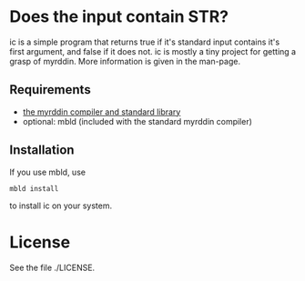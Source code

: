 Does the input contain STR?
===========================

ic is a simple program that returns true if it's
standard input contains it's first argument, and
false if it does not.
ic is mostly a tiny project for getting a grasp of
myrddin.
More information is given in the man-page.

Requirements
------------

* [the myrddin compiler and standard library](https://www.github.com/oridb/mc)
* optional: mbld (included with the standard myrddin compiler)

Installation
------------

If you use mbld, use

	mbld install

to install ic on your system.

License
=======

See the file ./LICENSE.
